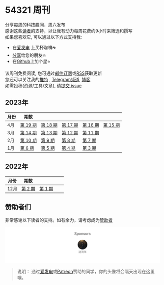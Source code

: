 # 54321 周刊
分享每周的科技趣闻，周六发布\
感谢这些[读者](#赞助者们)的支持，以让我有动力每周花费约9小时来筛选和撰写\
如果您喜欢它, 可以通过以下方式支持我:
- 在[爱发电](https://afdian.net/a/versun) 上买杯咖啡☕
- [分享](https://54321.versun.me)给您的朋友🔥
- 在[Github](https://github.com/versun/54321-Weekly)上加个星⭐

该周刊免费阅读, 您可通过[邮件订阅](https://54321.versun.me/)或[RSS](https://54321.versun.me/feed)获取更新\
您还可以关注我的[推特](https://twitter.com/VersunPan) , [Telegram频道](https://t.me/+0hAhZfrPJGo1YmI9), [博客](https://notes.versun.me)\
如需投稿(资源/工具/文章), 请[提交 issue](https://github.com/versun/54321-Weekly/issues)
## 2023年
| 月份 | 期数 | | | | |
| --- | --- | --- | --- | --- | --- |
| 4月 | [第 19 期](https://github.com/versun/54321-Weekly/blob/main/docs/19.md) | [第 18 期](https://github.com/versun/54321-Weekly/blob/main/docs/18.md)  |  [第 17 期](https://github.com/versun/54321-Weekly/blob/main/docs/17.md)  |  [第 16 期](https://github.com/versun/54321-Weekly/blob/main/docs/16.md)  |  [第 15 期](https://github.com/versun/54321-Weekly/blob/main/docs/15.md) |
| 3月 | [第 14 期](https://github.com/versun/54321-Weekly/blob/main/docs/14.md) | [第 13 期](https://github.com/versun/54321-Weekly/blob/main/docs/13.md)  |  [第 12 期](https://github.com/versun/54321-Weekly/blob/main/docs/12.md) | [第 11 期](https://github.com/versun/54321-Weekly/blob/main/docs/11.md) |
| 2月 | [第 10 期](https://github.com/versun/54321-Weekly/blob/main/docs/10.md) | [第 9 期](https://github.com/versun/54321-Weekly/blob/main/docs/9.md)  |  [第 8 期](https://github.com/versun/54321-Weekly/blob/main/docs/8.md) | [第 7 期](https://github.com/versun/54321-Weekly/blob/main/docs/7.md) |
| 1月 | [第 6 期](https://github.com/versun/54321-Weekly/blob/main/docs/6.md) | [第 5 期](https://github.com/versun/54321-Weekly/blob/main/docs/5.md)  |  [第 4 期](https://github.com/versun/54321-Weekly/blob/main/docs/4.md) |  [第 3 期](https://github.com/versun/54321-Weekly/blob/main/docs/3.md) |
## 2022年
| 月份 | 期数 | | | |
| --- | --- | --- | --- | --- |
| 12月 | [第 2 期](https://github.com/versun/54321-Weekly/blob/main/docs/2.md) |  [第 1 期](https://github.com/versun/54321-Weekly/blob/main/docs/1.md) |

## 赞助者们
非常感谢以下读者的支持。如有余力，请考虑成为[赞助者](https://afdian.net/a/versun)

<p align="center">
  <a href="https://raw.githubusercontent.com/versun/54321-Weekly/main/scripts/sponsorkit/sponsorkit/sponsors.svg">
    <img src='https://raw.githubusercontent.com/versun/54321-Weekly/main/scripts/sponsorkit/sponsorkit/sponsors.svg'/>
  </a>
</p>

> 说明： 通过[爱发电](https://afdian.net/a/versun)或[Patreon](https://patreon.com/VersunPan)赞助的同学，你的头像将会隔天出现在这里噢。
